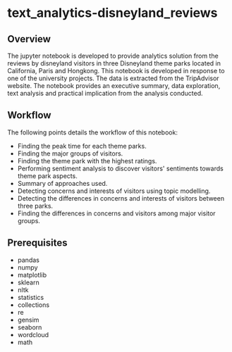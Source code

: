 # text_analytics-disneyland_reviews

## Overview

The jupyter notebook is developed to provide analytics solution from the reviews by disneyland visitors in three Disneyland theme parks located in California, Paris and Hongkong. This notebook is developed in response to one of the university projects. The data is extracted from the TripAdvisor website. The notebook provides an executive summary, data exploration, text analysis and practical implication from the analysis conducted. 

## Workflow

The following points details the workflow of this notebook:

* Finding the peak time for each theme parks.
* Finding the major groups of visitors.
* Finding the theme park with the highest ratings.
* Performing sentiment analysis to discover visitors' sentiments towards theme park aspects.
* Summary of approaches used.
* Detecting concerns and interests of visitors using topic modelling.
* Detecting the differences in concerns and interests of visitors between three parks.
* Finding the differences in concerns and visitors among major visitor groups.

## Prerequisites
* pandas
* numpy
* matplotlib
* sklearn
* nltk
* statistics
* collections
* re
* gensim
* seaborn
* wordcloud
* math


